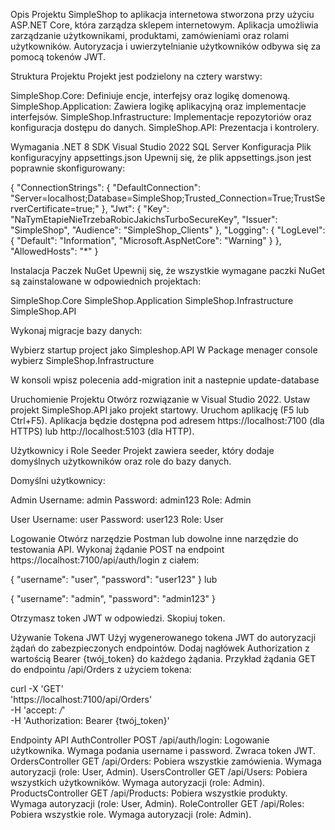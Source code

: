 Opis Projektu
SimpleShop to aplikacja internetowa stworzona przy użyciu ASP.NET Core, która zarządza sklepem internetowym. Aplikacja umożliwia zarządzanie użytkownikami, produktami, zamówieniami oraz rolami użytkowników. Autoryzacja i uwierzytelnianie użytkowników odbywa się za pomocą tokenów JWT.

Struktura Projektu
Projekt jest podzielony na cztery warstwy:

SimpleShop.Core: Definiuje encje, interfejsy oraz logikę domenową.
SimpleShop.Application: Zawiera logikę aplikacyjną oraz implementacje interfejsów.
SimpleShop.Infrastructure: Implementacje repozytoriów oraz konfiguracja dostępu do danych.
SimpleShop.API: Prezentacja i kontrolery.

Wymagania
.NET 8 SDK
Visual Studio 2022
SQL Server
Konfiguracja
Plik konfiguracyjny appsettings.json
Upewnij się, że plik appsettings.json jest poprawnie skonfigurowany:

{
  "ConnectionStrings": {
    "DefaultConnection": "Server=localhost;Database=SimpleShop;Trusted_Connection=True;TrustServerCertificate=true;"
  },
  "Jwt": {
    "Key": "NaTymEtapieNieTrzebaRobicJakichsTurboSecureKey",
    "Issuer": "SimpleShop",
    "Audience": "SimpleShop_Clients"
  },
  "Logging": {
    "LogLevel": {
      "Default": "Information",
      "Microsoft.AspNetCore": "Warning"
    }
  },
  "AllowedHosts": "*"
}

Instalacja Paczek NuGet
Upewnij się, że wszystkie wymagane paczki NuGet są zainstalowane w odpowiednich projektach:

SimpleShop.Core
SimpleShop.Application
SimpleShop.Infrastructure
SimpleShop.API

Wykonaj migracje bazy danych:

Wybierz startup project jako Simpleshop.API
W Package menager console wybierz SimpleShop.Infrastructure

W konsoli wpisz polecenia add-migration init
a nastepnie update-database

Uruchomienie Projektu
Otwórz rozwiązanie w Visual Studio 2022.
Ustaw projekt SimpleShop.API jako projekt startowy.
Uruchom aplikację (F5 lub Ctrl+F5).
Aplikacja będzie dostępna pod adresem https://localhost:7100 (dla HTTPS) lub http://localhost:5103 (dla HTTP).

Użytkownicy i Role
Seeder
Projekt zawiera seeder, który dodaje domyślnych użytkowników oraz role do bazy danych.

Domyślni użytkownicy:

Admin
Username: admin
Password: admin123
Role: Admin

User
Username: user
Password: user123
Role: User

Logowanie
Otwórz narzędzie Postman lub dowolne inne narzędzie do testowania API.
Wykonaj żądanie POST na endpoint https://localhost:7100/api/auth/login z ciałem:

{
  "username": "user",
  "password": "user123"
}
lub


{
  "username": "admin",
  "password": "admin123"
}

Otrzymasz token JWT w odpowiedzi. Skopiuj token.

Używanie Tokena JWT
Użyj wygenerowanego tokena JWT do autoryzacji żądań do zabezpieczonych endpointów.
Dodaj nagłówek Authorization z wartością Bearer {twój_token} do każdego żądania.
Przykład żądania GET do endpointu /api/Orders z użyciem tokena:

curl -X 'GET' \
  'https://localhost:7100/api/Orders' \
  -H 'accept: */*' \
  -H 'Authorization: Bearer {twój_token}'
  
Endpointy API
AuthController
POST /api/auth/login: Logowanie użytkownika. Wymaga podania username i password. Zwraca token JWT.
OrdersController
GET /api/Orders: Pobiera wszystkie zamówienia. Wymaga autoryzacji (role: User, Admin).
UsersController
GET /api/Users: Pobiera wszystkich użytkowników. Wymaga autoryzacji (role: Admin).
ProductsController
GET /api/Products: Pobiera wszystkie produkty. Wymaga autoryzacji (role: User, Admin).
RoleController
GET /api/Roles: Pobiera wszystkie role. Wymaga autoryzacji (role: Admin).

